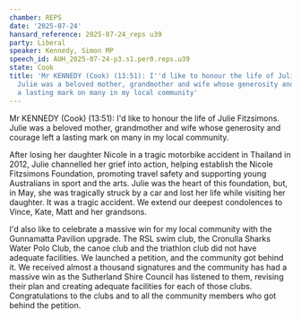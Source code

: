 ```yaml
---
chamber: REPS
date: '2025-07-24'
hansard_reference: 2025-07-24_reps u39
party: Liberal
speaker: Kennedy, Simon MP
speech_id: AUH_2025-07-24-p3.s1.per0.reps.u39
state: Cook
title: 'Mr KENNEDY (Cook) (13:51): I''d like to honour the life of Julie Fitzsimons.
  Julie was a beloved mother, grandmother and wife whose generosity and courage left
  a lasting mark on many in my local community'
---
```


Mr KENNEDY (Cook) (13:51): I'd like to honour the life of Julie Fitzsimons. Julie was a beloved mother, grandmother and wife whose generosity and courage left a lasting mark on many in my local community.

After losing her daughter Nicole in a tragic motorbike accident in Thailand in 2012, Julie channelled her grief into action, helping establish the Nicole Fitzsimons Foundation, promoting travel safety and supporting young Australians in sport and the arts. Julie was the heart of this foundation, but, in May, she was tragically struck by a car and lost her life while visiting her daughter. It was a tragic accident. We extend our deepest condolences to Vince, Kate, Matt and her grandsons.

I'd also like to celebrate a massive win for my local community with the Gunnamatta Pavilion upgrade. The RSL swim club, the Cronulla Sharks Water Polo Club, the canoe club and the triathlon club did not have adequate facilities. We launched a petition, and the community got behind it. We received almost a thousand signatures and the community has had a massive win as the Sutherland Shire Council has listened to them, revising their plan and creating adequate facilities for each of those clubs. Congratulations to the clubs and to all the community members who got behind the petition.